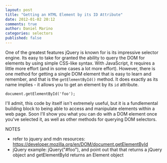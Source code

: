 ```yaml
---
layout: post
title: "Getting an HTML Element by its ID Attribute"
date: 2012-01-02 20:12
comments: true
author: Daniel Marino
categories: selectors
published: false
---
```


One of the greatest features jQuery is known for is its impressive selector engine. Its easy to take for granted the ability to query the DOM for elements by using simple CSS-like syntax. With JavaScript, it requires a little more effort (and in some cases a lot more effort). However, there is one method for getting a single DOM element that is easy to learn and remember, and that is the <code>getElementById()</code> method. It does exactly as its name implies - it allows you to get an element by its <code>id</code> attribute.

    document.getElementById('foo');

I'll admit, this code by itself isn't extremely useful, but it is a fundlemental building block to being able to access and manipulate  elements within a web page. Soon I'll show you what you can do with a DOM element once you've selected it, as well as other methods for querying DOM selectors.


NOTES

- refer to jquery and mdn resources: https://developer.mozilla.org/en/DOM/document.getElementById
- jQuery example: jQuery("#foo"), and point out that that returns a jQuery object and getElementById returns an Element object